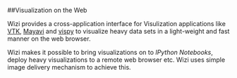 ##Visualization on the Web

Wizi provides a cross-application interface for Visulization applications like [VTK](www.vtk.org), [Mayavi](http://code.enthought.com/projects/mayavi/) and [vispy](vispy.org) to visualize heavy data sets in a light-weight and fast manner on the web browser. 

Wizi makes it possible to bring visualizations on to _IPython Notebooks_, deploy heavy visualizations to a remote web browser etc. Wizi uses simple image delivery mechanism to achieve this.
